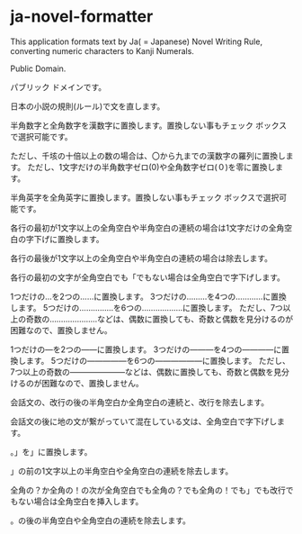 # ja-novel-formatter
This application formats text by Ja( = Japanese) Novel Writing Rule, converting numeric characters to Kanji Numerals.

Public Domain.

パブリック ドメインです。

日本の小説の規則(ルール)で文を直します。

半角数字と全角数字を漢数字に置換します。置換しない事もチェック ボックスで選択可能です。

ただし、千垓の十倍以上の数の場合は、〇から九までの漢数字の羅列に置換します。
ただし、1文字だけの半角数字ゼロ(0)や全角数字ゼロ(０)を零に置換します。

半角英字を全角英字に置換します。置換しない事もチェック ボックスで選択可能です。

各行の最初が1文字以上の全角空白や半角空白の連続の場合は1文字だけの全角空白の字下げに置換します。

各行の最後が1文字以上の全角空白や半角空白の連続の場合は除去します。

各行の最初の文字が全角空白でも「でもない場合は全角空白で字下げします。

1つだけの…を2つの……に置換します。
3つだけの………を4つの…………に置換します。
5つだけの……………を6つの………………に置換します。
ただし、7つ以上の奇数の…………………などは、偶数に置換しても、奇数と偶数を見分けるのが困難なので、置換しません。

1つだけの―を2つの――に置換します。
3つだけの―――を4つの――――に置換します。
5つだけの―――――を6つの――――――に置換します。
ただし、7つ以上の奇数の―――――――などは、偶数に置換しても、奇数と偶数を見分けるのが困難なので、置換しません。

会話文の、改行の後の半角空白か全角空白の連続と、改行を除去します。

会話文の後に地の文が繋がっていて混在している文は、全角空白で字下げします。

。」を」に置換します。

」の前の1文字以上の半角空白や全角空白の連続を除去します。

全角の？か全角の！の次が全角空白でも全角の？でも全角の！でも」でも改行でもない場合は全角空白を挿入します。

。の後の半角空白や全角空白の連続を除去します。
